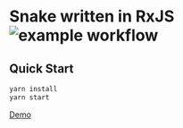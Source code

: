 # Snake written in RxJS ![example workflow](https://github.com/im6/snake-reactive/actions/workflows/ci.yml/badge.svg)

## Quick Start

```sh
yarn install
yarn start
```

[Demo](https://www.javascript.fun/snake-reactive/)
